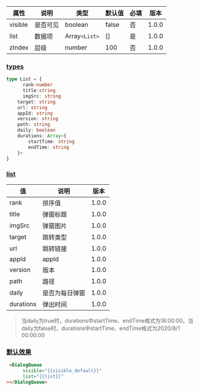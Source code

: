 | 属性 | 说明 | 类型 | 默认值 | 必填 | 版本 |
| - | - | - | - | - | - |
| visible | 是否可见 | boolean | false | 否 | 1.0.0 |
| list | 数据项 | Array`<List>` | [] | 是 | 1.0.0 |
| zIndex | 层级 | number | 100 | 否 | 1.0.0 |

### [types](#types)

```typescript
type List = {
      rank:number
      title:string
      imgSrc: string
	target: string
	url: string
	appId: string
	version: string
	path: string
	daily: boolean
	durations: Array<{
		startTime: string
		endTime: string
	}>
}
```

### [list](#list)

| 值 | 说明 | 版本 |
| - | - | - |
| rank | 排序值 | 1.0.0 |
| title | 弹窗标题 | 1.0.0 |
| imgSrc | 弹窗图片 | 1.0.0 |
| target | 跳转类型 | 1.0.0 |
| url | 跳转链接 | 1.0.0 |
| appId | appId | 1.0.0 |
| version | 版本 | 1.0.0 |
| path | 路径 | 1.0.0 |
| daily | 是否为每日弹窗 | 1.0.0 |
| durations | 弹出时间 | 1.0.0 |

> 当daily为true时，durations中startTime、endTime格式为18:00:00，当daily为false时，durations中startTime、endTime格式为2020/8/1 00:00:00

### [默认效果](#默认效果)

```html
 <DialogQueue
      visible="{{visible_default}}"
      list="{{list}}"
></DialogQueue>
```
